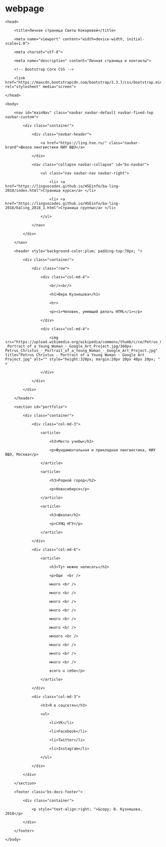 # webpage
<!DOCTYPE html>



<html>

	<head>

		<title>Личная страница Светы Кокоревой</title>

	 	<meta name="viewport" content="width=device-width, initial-scale=1.0">

		<meta charset="utf-8">

		<meta name="description" content="Личная страница и контакты">

		<!-- Bootstrap Core CSS -->

    	<link href="https://maxcdn.bootstrapcdn.com/bootstrap/3.3.7/css/bootstrap.min.css" rel="stylesheet" media="screen">

	</head>

	<body>

		<nav id="mainNav" class="navbar navbar-default navbar-fixed-top navbar-custom">

			<div class="container"> 

				<div class="navbar-header"> 

					<a href="https://ling.hse.ru/" class="navbar-brand">Школа лингвистики НИУ ВШЭ</a> 

				</div> 

				<nav class="collapse navbar-collapse" id="bs-navbar"> 

					<ul class="nav navbar-nav navbar-right"> 

						<li> <a href="https://lingvocodes.github.io/HSEinfo/ba-ling-2018/index.html">Страница курса</a> </li> 

						<li> <a href="https://lingvocodes.github.io/HSEinfo/ba-ling-2018/baling_2018_1.html">Страница группы</a> </li> 

					</ul>

				</nav> 

			</div>

		</nav>

		<header style="background-color:plum; padding-top:70px; "> 

			<div class="container"> 

				<div class="row">

					<div class="col-md-4">

						<br/><br/>

						<h1>Вера Кузнецова</h1>

						<hr>

						<p><i>Человек, умеющий делать HTML</i></p> 

	                </div>

					<div class="col-md-4">

        	            <img src="https://upload.wikimedia.org/wikipedia/commons/thumb/c/ce/Petrus_Christus_-_Portrait_of_a_Young_Woman_-_Google_Art_Project.jpg/368px-Petrus_Christus_-_Portrait_of_a_Young_Woman_-_Google_Art_Project.jpg" title="Petrus Christus - Portrait of a Young Woman - Google Art Project.jpg" alt="" style="height:320px; margin:20px 20px 40px 20px; " >

					</div>

	            </div>

			</div>

		</header>

		<section id="portfolio">

			<div class="container">

				<div class="col-md-3">

					<article>

						<h3>Место учебы</h2>

						<p>Фундаментальная и прикладная лингвистика, НИУ ВШЭ, Москва</p>

					</article>

					<article>

						<h3>Родной город</h2>

						<p>Новосибирск</p>

					</article>

					<article>

						<h3>Школа</h2>

						<p>СУНЦ НГУ</p>

					</article>

				</div>

				<div class="col-md-6">

					<article>

						<h3>Тут можно написать</h2>

						<p>Еще  <br />

						много <br />

						много <br />

						много <br />

						много <br />

						много <br />

						много <br />

						мноого <br />

						много <br />

						много <br />

						много <br />

						всего о себе</p>

					</article>

				</div>

				<div class="col-md-3">

					<h3>Я в соцсетях</h3>

					<ul>

						<li>VK</li>

						<li>Facebook</li>

						<li>Twitter</li>

						<li>Instagram</li>

					</ul>

				</div>

			</div>

		</section>

		<footer class="bs-docs-footer"> 

			<div class="container"> 

				<p style="text-align:right; ">&copy; В. Кузнецова, 2018</p> 

			</div>

		</footer>

	</body>

</html>
